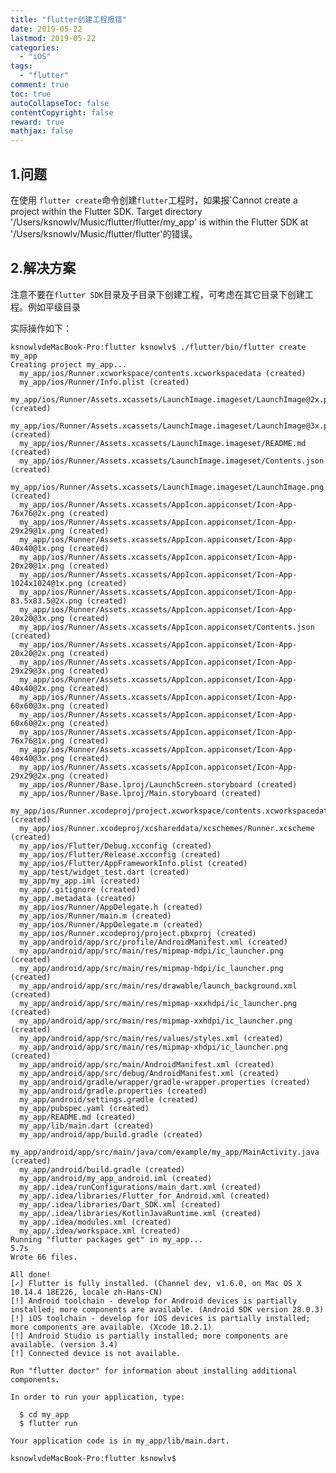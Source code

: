 ```yaml
---
title: "flutter创建工程报错"
date: 2019-05-22
lastmod: 2019-05-22
categories:
  - "iOS"
tags:
  - "flutter"
comment: true
toc: true
autoCollapseToc: false
contentCopyright: false
reward: true
mathjax: false
---
```


## 1.问题

在使用 `flutter create`命令创建`flutter`工程时，如果报`Cannot create a project within the Flutter SDK. Target directory '/Users/ksnowlv/Music/flutter/flutter/my_app' is within the Flutter SDK at
'/Users/ksnowlv/Music/flutter/flutter'的错误。

## 2.解决方案

注意不要在`flutter SDK`目录及子目录下创建工程，可考虑在其它目录下创建工程。例如平级目录

实际操作如下：

	ksnowlvdeMacBook-Pro:flutter ksnowlv$ ./flutter/bin/flutter create my_app
	Creating project my_app...
	  my_app/ios/Runner.xcworkspace/contents.xcworkspacedata (created)
	  my_app/ios/Runner/Info.plist (created)
	  my_app/ios/Runner/Assets.xcassets/LaunchImage.imageset/LaunchImage@2x.png (created)
	  my_app/ios/Runner/Assets.xcassets/LaunchImage.imageset/LaunchImage@3x.png (created)
	  my_app/ios/Runner/Assets.xcassets/LaunchImage.imageset/README.md (created)
	  my_app/ios/Runner/Assets.xcassets/LaunchImage.imageset/Contents.json (created)
	  my_app/ios/Runner/Assets.xcassets/LaunchImage.imageset/LaunchImage.png (created)
	  my_app/ios/Runner/Assets.xcassets/AppIcon.appiconset/Icon-App-76x76@2x.png (created)
	  my_app/ios/Runner/Assets.xcassets/AppIcon.appiconset/Icon-App-29x29@1x.png (created)
	  my_app/ios/Runner/Assets.xcassets/AppIcon.appiconset/Icon-App-40x40@1x.png (created)
	  my_app/ios/Runner/Assets.xcassets/AppIcon.appiconset/Icon-App-20x20@1x.png (created)
	  my_app/ios/Runner/Assets.xcassets/AppIcon.appiconset/Icon-App-1024x1024@1x.png (created)
	  my_app/ios/Runner/Assets.xcassets/AppIcon.appiconset/Icon-App-83.5x83.5@2x.png (created)
	  my_app/ios/Runner/Assets.xcassets/AppIcon.appiconset/Icon-App-20x20@3x.png (created)
	  my_app/ios/Runner/Assets.xcassets/AppIcon.appiconset/Contents.json (created)
	  my_app/ios/Runner/Assets.xcassets/AppIcon.appiconset/Icon-App-20x20@2x.png (created)
	  my_app/ios/Runner/Assets.xcassets/AppIcon.appiconset/Icon-App-29x29@3x.png (created)
	  my_app/ios/Runner/Assets.xcassets/AppIcon.appiconset/Icon-App-40x40@2x.png (created)
	  my_app/ios/Runner/Assets.xcassets/AppIcon.appiconset/Icon-App-60x60@3x.png (created)
	  my_app/ios/Runner/Assets.xcassets/AppIcon.appiconset/Icon-App-60x60@2x.png (created)
	  my_app/ios/Runner/Assets.xcassets/AppIcon.appiconset/Icon-App-76x76@1x.png (created)
	  my_app/ios/Runner/Assets.xcassets/AppIcon.appiconset/Icon-App-40x40@3x.png (created)
	  my_app/ios/Runner/Assets.xcassets/AppIcon.appiconset/Icon-App-29x29@2x.png (created)
	  my_app/ios/Runner/Base.lproj/LaunchScreen.storyboard (created)
	  my_app/ios/Runner/Base.lproj/Main.storyboard (created)
	  my_app/ios/Runner.xcodeproj/project.xcworkspace/contents.xcworkspacedata (created)
	  my_app/ios/Runner.xcodeproj/xcshareddata/xcschemes/Runner.xcscheme (created)
	  my_app/ios/Flutter/Debug.xcconfig (created)
	  my_app/ios/Flutter/Release.xcconfig (created)
	  my_app/ios/Flutter/AppFrameworkInfo.plist (created)
	  my_app/test/widget_test.dart (created)
	  my_app/my_app.iml (created)
	  my_app/.gitignore (created)
	  my_app/.metadata (created)
	  my_app/ios/Runner/AppDelegate.h (created)
	  my_app/ios/Runner/main.m (created)
	  my_app/ios/Runner/AppDelegate.m (created)
	  my_app/ios/Runner.xcodeproj/project.pbxproj (created)
	  my_app/android/app/src/profile/AndroidManifest.xml (created)
	  my_app/android/app/src/main/res/mipmap-mdpi/ic_launcher.png (created)
	  my_app/android/app/src/main/res/mipmap-hdpi/ic_launcher.png (created)
	  my_app/android/app/src/main/res/drawable/launch_background.xml (created)
	  my_app/android/app/src/main/res/mipmap-xxxhdpi/ic_launcher.png (created)
	  my_app/android/app/src/main/res/mipmap-xxhdpi/ic_launcher.png (created)
	  my_app/android/app/src/main/res/values/styles.xml (created)
	  my_app/android/app/src/main/res/mipmap-xhdpi/ic_launcher.png (created)
	  my_app/android/app/src/main/AndroidManifest.xml (created)
	  my_app/android/app/src/debug/AndroidManifest.xml (created)
	  my_app/android/gradle/wrapper/gradle-wrapper.properties (created)
	  my_app/android/gradle.properties (created)
	  my_app/android/settings.gradle (created)
	  my_app/pubspec.yaml (created)
	  my_app/README.md (created)
	  my_app/lib/main.dart (created)
	  my_app/android/app/build.gradle (created)
	  my_app/android/app/src/main/java/com/example/my_app/MainActivity.java (created)
	  my_app/android/build.gradle (created)
	  my_app/android/my_app_android.iml (created)
	  my_app/.idea/runConfigurations/main_dart.xml (created)
	  my_app/.idea/libraries/Flutter_for_Android.xml (created)
	  my_app/.idea/libraries/Dart_SDK.xml (created)
	  my_app/.idea/libraries/KotlinJavaRuntime.xml (created)
	  my_app/.idea/modules.xml (created)
	  my_app/.idea/workspace.xml (created)
	Running "flutter packages get" in my_app...                         5.7s
	Wrote 66 files.
	
	All done!
	[✓] Flutter is fully installed. (Channel dev, v1.6.0, on Mac OS X 10.14.4 18E226, locale zh-Hans-CN)
	[!] Android toolchain - develop for Android devices is partially installed; more components are available. (Android SDK version 28.0.3)
	[!] iOS toolchain - develop for iOS devices is partially installed; more components are available. (Xcode 10.2.1)
	[!] Android Studio is partially installed; more components are available. (version 3.4)
	[!] Connected device is not available.
	
	Run "flutter doctor" for information about installing additional components.
	
	In order to run your application, type:
	
	  $ cd my_app
	  $ flutter run
	
	Your application code is in my_app/lib/main.dart.
	
	ksnowlvdeMacBook-Pro:flutter ksnowlv$ 
